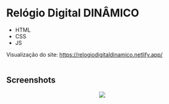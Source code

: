 # Relógio Digital DINÂMICO 
- HTML
- CSS
- JS

Visualização do site: https://relogiodigitaldinamico.netlify.app/
<br><br>

## Screenshots

<p align="center">
  <img src="screenshot.do.projeto.png" align="center"></img>
</p>


